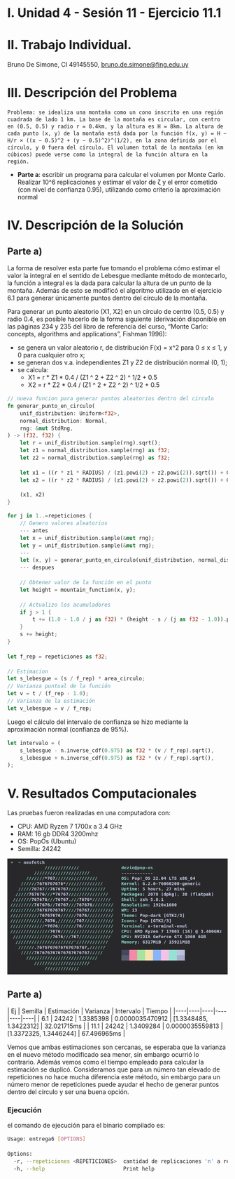 # I. Unidad 4 - Sesión 11 -  Ejercicio 11.1

# II. Trabajo Individual.

Bruno De Simone, CI 49145550, bruno.de.simone@fing.edu.uy

# III. Descripción del Problema
```
Problema: se idealiza una montaña como un cono inscrito en una región cuadrada de lado 1 km. La base de la montaña es circular, con centro en (0.5, 0.5) y radio r = 0.4km, y la altura es H = 8km. La altura de cada punto (x, y) de la montaña está dada por la función f(x, y) = H − H/r × ((x − 0.5)^2 + (y − 0.5)^2)^(1/2), en la zona definida por el círculo, y 0 fuera del círculo. El volumen total de la montaña (en km cúbicos) puede verse como la integral de la función altura en la región.
```
- **Parte a**: escribir un programa para calcular el volumen por Monte Carlo. Realizar 10^6 replicaciones y estimar el valor de ζ y el error cometido (con nivel de confianza 0.95), utilizando como criterio la aproximación normal

# IV. Descripción de la Solución

## Parte a)
La forma de resolver esta parte fue tomando el problema cómo estimar el valor la integral en el sentido de Lebesgue mediante método de montecarlo, la función a integral es la dada para calcular la altura de un punto de la montaña. Además de esto se modificó el algoritmo utilizado en el ejercicio 6.1 para generar únicamente puntos dentro del círculo de la montaña.

Para generar un punto aleatorio (X1, X2) en un círculo de centro (0.5, 0.5) y
radio 0.4, es posible hacerlo de la forma siguiente (derivación disponible en
las páginas 234 y 235 del libro de referencia del curso, “Monte Carlo:
concepts, algorithms and applications”, Fishman 1996):

* se genera un valor aleatorio r, de distribución F(x) = x^2 para 0 ≤ x ≤ 1, y 0 para cualquier otro x;
* se generan dos v.a. independientes Z1 y Z2 de distribución normal (0, 1);
* se calcula:
  * X1 = r * Z1 * 0.4 / (Z1 ^ 2 + Z2 ^ 2) ^ 1/2 + 0.5
  * X2 = r * Z2 * 0.4 / (Z1 ^ 2 + Z2 ^ 2) ^ 1/2 + 0.5


```rust
// nueva funcion para generar puntos aleatorios dentro del circulo
fn generar_punto_en_circulo(
    unif_distribution: Uniform<f32>,
    normal_distribution: Normal,
    rng: &mut StdRng,
) -> (f32, f32) {
    let r = unif_distribution.sample(rng).sqrt();
    let z1 = normal_distribution.sample(rng) as f32;
    let z2 = normal_distribution.sample(rng) as f32;

    let x1 = ((r * z1 * RADIUS) / (z1.powi(2) + z2.powi(2)).sqrt()) + CENTER.0;
    let x2 = ((r * z2 * RADIUS) / (z1.powi(2) + z2.powi(2)).sqrt()) + CENTER.1;

    (x1, x2)
}
```

```rust
for j in 1..=repeticiones {
    // Genero valores aleatorios
    --- antes
    let x = unif_distribution.sample(&mut rng);
    let y = unif_distribution.sample(&mut rng);
    ---
    let (x, y) = generar_punto_en_circulo(unif_distribution, normal_distribution, &mut rng);
    --- despues

    // Obtener valor de la función en el punto
    let height = mountain_function(x, y);

    // Actualizo los acumuladores
    if j > 1 {
        t += (1.0 - 1.0 / j as f32) * (height - s / (j as f32 - 1.0)).powi(2);
    }
    s += height;
}

let f_rep = repeticiones as f32;

// Estimacion
let s_lebesgue = (s / f_rep) * area_circulo;
// Varianza puntual de la función
let v = t / (f_rep - 1.0);
// Varianza de la estimación
let v_lebesgue = v / f_rep;
```

Luego el cálculo del intervalo de confianza se hizo mediante la aproximación normal (confianza de 95%).
```rust
let intervalo = (
    s_lebesgue - n.inverse_cdf(0.975) as f32 * (v / f_rep).sqrt(),
    s_lebesgue + n.inverse_cdf(0.975) as f32 * (v / f_rep).sqrt(),
);
```
# V. Resultados Computacionales

Las pruebas fueron realizadas en una computadora con:
<ul>
<li>CPU: AMD Ryzen 7 1700x a 3.4 GHz</li>
<li>RAM: 16 gb DDR4 3200mhz</li>
<li>OS: PopOs (Ubuntu)</li>
<li>Semilla: 24242</li>
</ul>

![](./../pc.png)

## Parte a)

| Ej | Semilla | Estimación | Varianza | Intervalo | Tiempo |
       |----|----|----|----|----|----|
| 6.1 | 24242 | 1.3385398 | 0.0000035470912 | [1.3348485, 1.3422312] | 32.021715ms |
| 11.1 | 24242 | 1.3409284 | 0.0000035559813 | [1.3372325, 1.3446244] | 67.496965ms |

Vemos que ambas estimaciones son cercanas, se esperaba que la varianza en el nuevo método modificado sea menor, sin embargo ocurrió lo contrario. Además vemos como el tiempo empleado para calcular la estimación se duplicó. Consideramos que para un número tan elevado de repeticiones no hace mucha diferencia este método, sin embargo para un número menor de repeticiones puede ayudar el hecho de generar puntos dentro del círculo y ser una buena opción.

### Ejecución
el comando de ejecución para el binario compilado es:
```bash
Usage: entrega6 [OPTIONS]

Options:
  -r, --repeticiones <REPETICIONES>  cantidad de replicaciones 'n' a realizar [default: 1000000]
  -h, --help                         Print help
```
